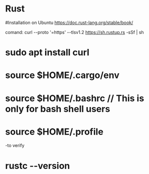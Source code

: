 # Rust

#Installation on Ubuntu
https://doc.rust-lang.org/stable/book/

comand: curl --proto '=https' --tlsv1.2 https://sh.rustup.rs -sSf | sh

# sudo apt  install curl
# source $HOME/.cargo/env
# source $HOME/.bashrc  // This is only for bash shell users 
# source $HOME/.profile
-to verify
# rustc --version